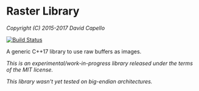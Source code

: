 Raster Library
==============

*Copyright (C) 2015-2017 David Capello*

[![Build Status](https://travis-ci.org/dacap/raster.svg)](https://travis-ci.org/dacap/raster)

A generic C++17 library to use raw buffers as images.

*This is an experimental/work-in-progress library released under the terms of the MIT license.*

*This library wasn't yet tested on big-endian architectures.*
